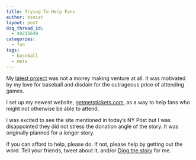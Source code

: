 ```yaml
---
title: Trying To Help Fans
author: bsoist
layout: post
dsq_thread_id:
  - 49215649
categories:
  - fun
tags:
  - baseball
  - mets
---
```

My [latest project][1] was not a money making venture at all. It was motivated by my love for baseball and disdain for the outrageous price of attending games.

I set up my newest website, [getmetstickets.com][2], as a way to help fans who might not otherwise be able to attend.

I was excited to see the site mentioned in today&#8217;s NY Post but I was disappointed they did not stress the donation angle of the story. It was originally planned for a longer story. 

If you can afford to help, please do. If not, please help by getting out the word. Tell your friends, tweet about it, and/or [Digg the story][3] for me.

 [1]: http://whsjr.soistmann.com/work/2009/03/22/getmetsticketscom/
 [2]: http://getmetstickets.com/
 [3]: http://digg.com/environment/Take_Me_Out_to_the_Sad_Game?OTC-em-st1
